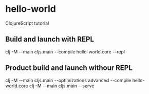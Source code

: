 # hello-world
ClojureScript tutorial

## Build and launch with REPL
clj -M --main cljs.main --compile hello-world.core --repl

## Product build and launch withour REPL
clj -M --main cljs.main --optimizations advanced --compile hello-world.core
clj -M --main cljs.main --serve